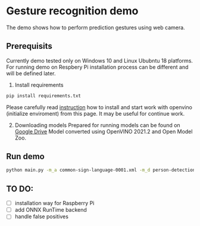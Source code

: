 # Gesture recognition demo
The demo shows how to perform prediction gestures using web camera.

## Prerequisits
Currently demo tested only on Windows 10 and Linux Ububntu 18 platforms. For running demo on Respbery Pi  installation process can be different and will be defined later.
1. Install requirements
```bash
pip install requirements.txt
```
Please carefully read [instruction](https://docs.openvinotoolkit.org/latest/openvino_docs_install_guides_installing_openvino_pip.html) how to install and start work with openvino (initialize enviroment) from this page. It may be useful for continue work.

2. Downloading models
Prepared for running models can be found on [Google Drive](https://drive.google.com/drive/folders/1CRfoX2bIBNEKTeT9WrioOGO4otE9LyDK?usp=sharing)
Model converted using OpenVINO 2021.2 and Open Model Zoo.

## Run demo

```bash
python main.py -m_a common-sign-language-0001.xml -m_d person-detection-asl.xml -i <camera_id> -d CPU
```

## TO DO:
- [ ] installation way for Raspberry Pi
- [ ] add ONNX RunTime backend
- [ ] handle false positives
